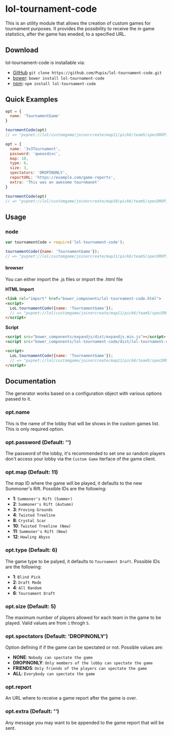# lol-tournament-code
This is an utility module that allows the creation of custom games for tournament purposes. It provides the possibility to receive the in game statistics, after the game has eneded, to a specified URL.

## Download
lol-tournament-code is installable via:

- [GitHub](https://github.com/twisteddebian/lol-tournament-code) `git clone https://github.com/Pupix/lol-tournament-code.git`
- [bower](http://bower.io/): `bower install lol-tournament-code`
- [npm](https://www.npmjs.com/): `npm install lol-tournament-code`

## Quick Examples
```js
opt = {
  name: 'TournamentGame'
}

tournmentCode(opt)
// => "pvpnet://lol/customgame/joinorcreate/map11/pick6/team5/specDROPINONLY/eyJuYW1lIjoiVG91cm5hbW5ldEdhbWUiLCJleHRyYSI6IiJ9"

opt = {
  name: '3v3Tournament',
  password: 'qweasdzxc',
  map: 10,
  type: 6,
  size: 3,
  spectators: 'DROPINONLY',
  reportURL: 'https://example.com/game-reports',
  extra: 'This was an awesome tournmanet'
}

tournmentCode(opt)
// => "pvpnet://lol/customgame/joinorcreate/map10/pick6/team5/specDROPINONLY/eyJuY…YzVG91cm5hbWVudCIsImV4dHJhIjoiVGhpcyB3YXMgYW4gYXdlc29tZSB0b3Vybm1hbmV0In0="
```

## Usage

### node
```js
var tournamentCode = require('lol-tournament-code');

tournamentCode({name: 'TournamentGame'});
// => "pvpnet://lol/customgame/joinorcreate/map11/pick6/team5/specDROPINONLY/eyJuYW1lIjoiVG91cm5hbW5ldEdhbWUiLCJleHRyYSI6IiJ9"
```
#### browser

You can either import the .js files or import the .html file

__HTML Import__
```html
<link rel="import" href="bower_components/lol-tournament-code.html">
<script>
  LoL.tournamentCode({name: 'TournamentGame'});
  // => "pvpnet://lol/customgame/joinorcreate/map11/pick6/team5/specDROPINONLY/eyJuYW1lIjoiVG91cm5hbW5ldEdhbWUiLCJleHRyYSI6IiJ9"
</script>
```
__Script__ 
```html
<script src="bower_components/expandjs/dist/expandjs.min.js"></script>
<script src="bower_components/lol-tournament-code/dist/lol-tournament-code.min.js"></script>

<script>
  LoL.tournamentCode({name: 'TournamentGame'});
  // => "pvpnet://lol/customgame/joinorcreate/map11/pick6/team5/specDROPINONLY/eyJuYW1lIjoiVG91cm5hbW5ldEdhbWUiLCJleHRyYSI6IiJ9"
</script>
```
## Documentation
The generator works based on a configuration object with various options passed to it.

### opt.name
This is the name of the lobby that will be shows in the custom games list. This is only required option.

### opt.password (Default: '')
The password of the lobby, it's recommended to set one so random players don't access your lobby via the `Custom Game` iterface of the game client.

### opt.map (Default: 11)
The map ID where the game will be played, it defaults to the new Summoner's Rift. Possible IDs are the following:
- __1__: `Summoner's Rift (Summer)`
- __2__: `Summoner's Rift (Autumn)`
- __3__: `Proving Grounds`
- __4__: `Twisted Treeline`
- __8__: `Crystal Scar`
- __10__: `Twisted Treeline (New)`
- __11__: `Summoner's Rift (New)`
- __12__: `Howling Abyss`

### opt.type (Default: 6)
The game type to be palyed, it defaults to `Tournament Draft`. Possible IDs are the following:
- __1__: `Blind Pick`
- __2__: `Draft Mode`
- __4__: `All Random`
- __6__: `Tournament Draft`

### opt.size (Default: 5)
The maximum number of players allowed for each team in the game to be played. Valid values are from `1` throgh `5`.

### opt.spectators (Default: 'DROPINONLY')
Option defining if if the game can be spectated or not. Possible values are:
- __NONE__: `Nobody can spectate the game`
- __DROPINONLY__: `Only members of the lobby can spectate the game`
- __FRIENDS__: `Only friends of the players can spectate the game`
- __ALL__: `Everybody can spectate the game`

### opt.report
An URL where to receive a game report after the game is over.

### opt.extra (Default: '')
Any message you may want to be appended to the game report that will be sent.
